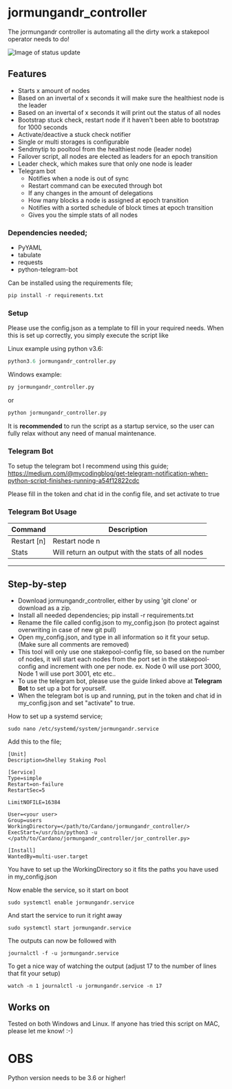 # jormungandr_controller
The jormungandr controller is automating all the dirty work a stakepool operator needs to do!

![Image of status update](https://raw.githubusercontent.com/kunoada/Cardano/master/gallery/jormungandr_controller_stat_update.PNG)

## Features
- Starts x amount of nodes
- Based on an invertal of x seconds it will make sure the healthiest node is the leader
- Based on an invertal of x seconds it will print out the status of all nodes 
- Bootstrap stuck check, restart node if it haven't been able to bootstrap for 1000 seconds
- Activate/deactive a stuck check notifier
- Single or multi storages is configurable
- Sendmytip to pooltool from the healthiest node (leader node)
- Failover script, all nodes are elected as leaders for an epoch transition
- Leader check, which makes sure that only one node is leader
- Telegram bot 
    - Notifies when a node is out of sync 
    - Restart command can be executed through bot
    - If any changes in the amount of delegations
    - How many blocks a node is assigned at epoch transition
    - Notifies with a sorted schedule of block times at epoch transition
    - Gives you the simple stats of all nodes

### Dependencies needed;
- PyYAML
- tabulate
- requests
- python-telegram-bot

Can be installed using the requirements file;
```python
pip install -r requirements.txt
```

### Setup
Please use the config.json as a template to fill in your required needs. When this is set up correctly, you simply execute the script like

Linux example using python v3.6:
```python
python3.6 jormungandr_controller.py
```

Windows example:
```python
py jormungandr_controller.py
```
or
```python
python jormungandr_controller.py
```

It is **recommended** to run the script as a startup service, so the user can fully relax without any need of manual maintenance.

### Telegram Bot

To setup the telegram bot I recommend using this guide; https://medium.com/@mycodingblog/get-telegram-notification-when-python-script-finishes-running-a54f12822cdc

Please fill in the token and chat id in the config file, and set activate to true

### Telegram Bot Usage

  | Command | Description
  | --- | --- |
  | Restart [n] | Restart node n |
  | Stats | Will return an output with the stats of all nodes | 


---------------------
## Step-by-step

- Download jormungandr_controller, either by using 'git clone' or download as a zip.
- Install all needed dependencies; pip install -r requirements.txt
- Rename the file called config.json to my_config.json (to protect against overwriting in case of new git pull)
- Open my_config.json, and type in all information so it fit your setup. (Make sure all comments are removed)
- This tool will only use one stakepool-config file, so based on the number of nodes, it will start each nodes from the port set in the stakepool-config and increment with one per node. ex. Node 0 will use port 3000, Node 1 will use port 3001, etc etc..
- To use the telegram bot, please use the guide linked above at **Telegram Bot** to set up a bot for yourself.
- When the telegram bot is up and running, put in the token and chat id in my_config.json and set "activate" to true.

How to set up a systemd service;

```
sudo nano /etc/systemd/system/jormungandr.service
```
Add this to the file;

```
[Unit]
Description=Shelley Staking Pool

[Service]
Type=simple
Restart=on-failure
RestartSec=5

LimitNOFILE=16384

User=<your user>
Group=users
WorkingDirectory=</path/to/Cardano/jormungandr_controller/>
ExecStart=/usr/bin/python3 -u </path/to/Cardano/jormungandr_controller/jor_controller.py>

[Install]
WantedBy=multi-user.target
```
You have to set up the WorkingDirectory so it fits the paths you have used in my_config.json

Now enable the service, so it start on boot
```
sudo systemctl enable jormungandr.service
```
And start the service to run it right away
```
sudo systemctl start jormungandr.service
```
The outputs can now be followed with
```
journalctl -f -u jormungandr.service
```

To get a nice way of watching the output (adjust 17 to the number of lines that fit your setup)
```
watch -n 1 journalctl -u jormungandr.service -n 17
```

## Works on
Tested on both Windows and Linux. If anyone has tried this script on MAC, please let me know! :-)
# OBS 
Python version needs to be 3.6 or higher!
